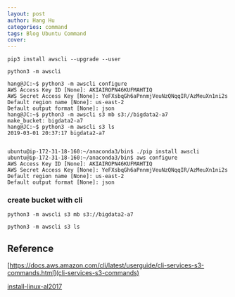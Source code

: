 ```yaml
---
layout: post
author: Hang Hu
categories: command
tags: Blog Ubuntu Command 
cover: 
---
```

```
pip3 install awscli --upgrade --user

python3 -m awscli

hang@JC:~$ python3 -m awscli configure
AWS Access Key ID [None]: AKIAIROPN46KUFMAHTIQ
AWS Secret Access Key [None]: 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
Default region name [None]: us-east-2
Default output format [None]: json
hang@JC:~$ python3 -m awscli s3 mb s3://bigdata2-a7
make_bucket: bigdata2-a7
hang@JC:~$ python3 -m awscli s3 ls
2019-03-01 20:37:17 bigdata2-a7


ubuntu@ip-172-31-18-160:~/anaconda3/bin$ ./pip install awscli
ubuntu@ip-172-31-18-160:~/anaconda3/bin$ aws configure
AWS Access Key ID [None]: AKIAIROPN46KUFMAHTIQ
AWS Secret Access Key [None]: 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
Default region name [None]: us-east-2
Default output format [None]: json
```


### create bucket with cli


```
python3 -m awscli s3 mb s3://bigdata2-a7
```


```
python3 -m awscli s3 ls
```


## Reference


[https://docs.aws.amazon.com/cli/latest/userguide/cli-services-s3-commands.html](cli-services-s3-commands)



[install-linux-al2017](https://docs.aws.amazon.com/cli/latest/userguide/install-linux-al2017.html)
